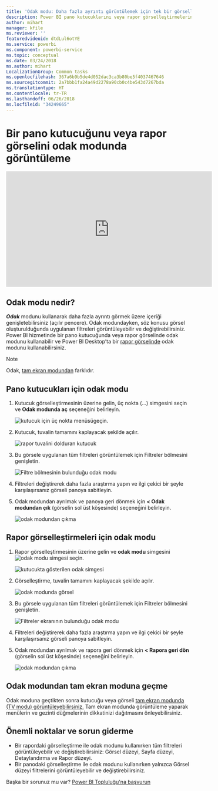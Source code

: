 ```yaml
---
title: 'Odak modu: Daha fazla ayrıntı görüntülemek için tek bir görselleştirmeyi yakınlaştırın.'
description: Power BI pano kutucuklarını veya rapor görselleştirmelerini odak modunda (büyütme olarak da bilinir) görüntülemeye yönelik belgeler.
author: mihart
manager: kfile
ms.reviewer: ''
featuredvideoid: dtdLul6otYE
ms.service: powerbi
ms.component: powerbi-service
ms.topic: conceptual
ms.date: 03/24/2018
ms.author: mihart
LocalizationGroup: Common tasks
ms.openlocfilehash: 367a6b9b5de4d052dac3ca3b80be5f4037467646
ms.sourcegitcommit: 2a7bbb1fa24a49d2278a90cb0c4be543d7267bda
ms.translationtype: HT
ms.contentlocale: tr-TR
ms.lasthandoff: 06/26/2018
ms.locfileid: "34249665"
---
```

# <a name="display-a-dashboard-tile-or-report-visual-in-focus-mode"></a>Bir pano kutucuğunu veya rapor görselini odak modunda görüntüleme

<iframe width="560" height="315" src="https://www.youtube.com/embed/dtdLul6otYE" frameborder="0" allowfullscreen></iframe>


## <a name="what-is-focus-mode"></a>Odak modu nedir?

***Odak*** modunu kullanarak daha fazla ayrıntı görmek üzere içeriği genişletebilirsiniz (açılır pencere).  Odak modundayken, söz konusu görsel oluşturulduğunda uygulanan filtreleri görüntüleyebilir ve değiştirebilirsiniz.  Power BI hizmetinde bir pano kutucuğunda veya rapor görselinde odak modunu kullanabilir ve Power BI Desktop’ta bir [rapor görselinde](desktop-report-view.md) odak modunu kullanabilirsiniz.

> [!NOTE]
> Odak, [tam ekran modundan](service-fullscreen-mode.md) farklıdır.
> 


## <a name="focus-mode-for-dashboard-tiles"></a>Pano kutucukları için odak modu

1. Kutucuk görselleştirmesinin üzerine gelin, üç nokta (...) simgesini seçin ve **Odak modunda aç** seçeneğini belirleyin. 

    ![kutucuk için üç nokta menüsü](media/service-focus-mode/power-bi-dashboard-focus-mode.png)geçin.

2. Kutucuk, tuvalin tamamını kaplayacak şekilde açılır. 

   ![rapor tuvalini dolduran kutucuk](media/service-focus-mode/power-bi-tile-focus.png)

3. Bu görsele uygulanan tüm filtreleri görüntülemek için Filtreler bölmesini genişletin.
   
   ![Filtre bölmesinin bulunduğu odak modu](media/service-focus-mode/power-bi-focus-filters.png)

4. Filtreleri değiştirerek daha fazla araştırma yapın ve ilgi çekici bir şeyle karşılaşırsanız görseli panoya sabitleyin.

5. Odak modundan ayrılmak ve panoya geri dönmek için **< Odak modundan çık** (görselin sol üst köşesinde) seçeneğini belirleyin.
   
    ![odak modundan çıkma](media/service-focus-mode/power-bi-tile-exit-focus.png)    


## <a name="focus-mode-for-report-visualizations"></a>Rapor görselleştirmeleri için odak modu

1. Rapor görselleştirmesinin üzerine gelin ve **odak modu** simgesini ![odak modu simgesi](media/service-focus-mode/pbi_popout.jpg) seçin.  
   
   ![kutucukta gösterilen odak simgesi](media/service-focus-mode/power-bi-hover-focus.png)
2. Görselleştirme, tuvalin tamamını kaplayacak şekilde açılır. 

   ![odak modunda görsel](media/service-focus-mode/power-bi-display-focus-newer2.png)
3. Bu görsele uygulanan tüm filtreleri görüntülemek için Filtreler bölmesini genişletin.
   
   ![Filtreler ekranının bulunduğu odak modu](media/service-focus-mode/power-bi-display-focus-filters.png)
4. Filtreleri değiştirerek daha fazla araştırma yapın ve ilgi çekici bir şeyle karşılaşırsanız görseli panoya sabitleyin.   
5. Odak modundan ayrılmak ve rapora geri dönmek için **< Rapora geri dön** (görselin sol üst köşesinde) seçeneğini belirleyin. 
   
    ![odak modundan çıkma](media/service-focus-mode/power-bi-exit-focus-report.png)  

## <a name="go-from-focus-mode-to-full-screen-mode"></a>Odak modundan tam ekran moduna geçme
Odak moduna geçtikten sonra kutucuğu veya görseli [tam ekran modunda (TV modu) görüntüleyebilirsiniz.](service-fullscreen-mode.md) Tam ekran modunda görüntüleme yaparak menülerin ve gezinti düğmelerinin dikkatinizi dağıtmasını önleyebilirsiniz.

## <a name="considerations-and-troubleshooting"></a>Önemli noktalar ve sorun giderme
* Bir rapordaki görselleştirme ile odak modunu kullanırken tüm filtreleri görüntüleyebilir ve değiştirebilirsiniz: Görsel düzeyi, Sayfa düzeyi, Detaylandırma ve Rapor düzeyi.    
* Bir panodaki görselleştirme ile odak modunu kullanırken yalnızca Görsel düzeyi filtrelerini görüntüleyebilir ve değiştirebilirsiniz.

Başka bir sorunuz mu var? [Power BI Topluluğu'na başvurun](http://community.powerbi.com/)

